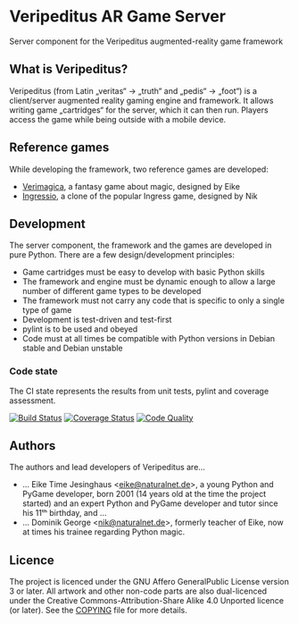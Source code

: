 # Veripeditus AR Game Server

Server component for the Veripeditus augmented-reality game framework

## What is Veripeditus?

Veripeditus (from Latin „veritas“ → „truth“ and „pedis“ → „foot“) is a
client/server augmented reality gaming engine and framework. It allows
writing game „cartridges“ for the server, which it can then run. Players
access the game while being outside with a mobile device.

## Reference games

While developing the framework, two reference games are developed:

 * [Verimagica](https://github.com/Veripeditus/game-verimagica),
   a fantasy game about magic, designed by Eike
 * [Ingressio](https://github.com/Veripeditus/game-ingressio),
   a clone of the popular Ingress game, designed by Nik

## Development

The server component, the framework and the games are developed in pure
Python. There are a few design/development principles:

 * Game cartridges must be easy to develop with basic Python skills
 * The framework and engine must be dynamic enough to allow a large
   number of different game types to be developed
 * The framework must not carry any code that is specific to only
   a single type of game
 * Development is test-driven and test-first
 * pylint is to be used and obeyed
 * Code must at all times be compatible with Python versions in Debian
   stable and Debian unstable

### Code state

The CI state represents the results from unit tests, pylint and coverage
assessment.

[![Build Status](https://travis-ci.org/Veripeditus/veripeditus-server.svg?branch=master)](https://travis-ci.org/Veripeditus/veripeditus-server)
[![Coverage Status](https://coveralls.io/repos/github/Veripeditus/veripeditus-server/badge.svg?branch=master)](https://coveralls.io/github/Veripeditus/veripeditus-server?branch=master)
[![Code Quality](https://scrutinizer-ci.com/g/Veripeditus/veripeditus-server/badges/quality-score.png?b=master)](https://scrutinizer-ci.com/g/Veripeditus/veripeditus-server/?branch=master)

## Authors

The authors and lead developers of Veripeditus are…

 * … Eike Time Jesinghaus <<eike@naturalnet.de>>, a young Python and PyGame
   developer, born 2001 (14 years old at the time the project started)
   and an expert Python and PyGame developer and tutor since his 11ᵗʰ
   birthday, and …
 * … Dominik George <<nik@naturalnet.de>>, formerly teacher of Eike, now
   at times his trainee regarding Python magic.

## Licence

The project is licenced under the GNU Affero GeneralPublic License
version 3 or later. All artwork and other non-code parts are also
dual-licenced under the Creative Commons-Attribution-Share Alike 4.0
Unported licence (or later). See the
[COPYING](https://github.com/Veripeditus/veripeditus-server/blob/master/COPYING)
file for more details.
